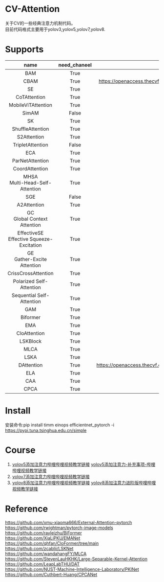 # CV-Attention

关于CV的一些经典注意力机制代码。  
目前代码格式主要用于yolov3,yolov5,yolov7,yolov8.

# Supports

|                    name                     | need_chaneel |                                                           paper                                                           |
|:-------------------------------------------:|:------------:|:-------------------------------------------------------------------------------------------------------------------------:|
|                     BAM                     |     True     |                                           https://arxiv.org/pdf/1807.06514.pdf                                            |
|                    CBAM                     |     True     |   https://openaccess.thecvf.com/content_ECCV_2018/papers/Sanghyun_Woo_Convolutional_Block_Attention_ECCV_2018_paper.pdf   |
|                     SE                      |     True     |                                             https://arxiv.org/abs/1709.01507                                              |
|                CoTAttention                 |     True     |                                             https://arxiv.org/abs/2107.12292                                              |
|             MobileViTAttention              |     True     |                                             https://arxiv.org/abs/2110.02178                                              |
|                    SimAM                    |    False     |                                   http://proceedings.mlr.press/v139/yang21o/yang21o.pdf                                   |
|                     SK                      |     True     |                                           https://arxiv.org/pdf/1903.06586.pdf                                            |
|              ShuffleAttention               |     True     |                                           https://arxiv.org/pdf/2102.00240.pdf                                            |
|                 S2Attention                 |     True     |                                             https://arxiv.org/abs/2108.01072                                              |
|              TripletAttention               |    False     |                                             https://arxiv.org/abs/2010.03045                                              |
|                     ECA                     |     True     |                                           https://arxiv.org/pdf/1910.03151.pdf                                            |
|               ParNetAttention               |     True     |                                             https://arxiv.org/abs/2110.07641                                              |
|               CoordAttention                |     True     |                                             https://arxiv.org/abs/2103.02907                                              |
|      MHSA<br>Multi-Head-Self-Attention      |     True     |                                     https://wuch15.github.io/paper/EMNLP2019-NRMS.pdf                                     |
|                     SGE                     |    False     |                                           https://arxiv.org/pdf/1905.09646.pdf                                            |
|                 A2Attention                 |     True     |                                           https://arxiv.org/pdf/1810.11579.pdf                                            |
|       GC<br>Global Context Attention        |     True     |                                             https://arxiv.org/abs/1904.11492                                              |
| EffectiveSE<br>Effective Squeeze-Excitation |     True     |                                             https://arxiv.org/abs/1911.06667                                              |
|        GE<br>Gather-Excite Attention        |     True     |                                             https://arxiv.org/abs/1810.12348                                              |
|             CrissCrossAttention             |     True     |                                             https://arxiv.org/abs/1811.11721                                              |
|          Polarized Self-Attention           |     True     |                                             https://arxiv.org/abs/2107.00782                                              |
|          Sequential Self-Attention          |     True     |                                             https://arxiv.org/abs/2107.00782                                              |
|                     GAM                     |     True     |                                          https://arxiv.org/pdf/2112.05561v1.pdf                                           |
|                  Biformer                   |     True     |                                             https://arxiv.org/abs/2303.08810                                              |
|                     EMA                     |     True     |                                            https://arxiv.org/abs/2305.13563v2                                             |
|                CloAttention                 |     True     |                                             https://arxiv.org/abs/2303.17803                                              |
|                  LSKBlock                   |     True     |                                           https://arxiv.org/pdf/2303.09030.pdf                                            |
|                    MLCA                     |     True     |                            https://www.sciencedirect.com/science/article/pii/S0952197623006267                            |
|                    LSKA                     |     True     |                                             https://arxiv.org/abs/2309.01439                                              |
|                 DAttention                  |     True     | https://openaccess.thecvf.com/content/CVPR2022/html/Xia_Vision_Transformer_With_Deformable_Attention_CVPR_2022_paper.html |
|                     ELA                     |     True     |                                             https://arxiv.org/abs/2403.01123                                              |
|                     CAA                     |     True     |                                             https://arxiv.org/pdf/2403.06258                                              |
|                    CPCA                     |     True     |                                             https://arxiv.org/abs/2306.05196                                              |

# Install

安装命令:pip install timm einops efficientnet_pytorch -i https://pypi.tuna.tsinghua.edu.cn/simple

# Course

1. [yolov5添加注意力哔哩哔哩视频教学链接](https://www.bilibili.com/video/BV1s84y1775U) [yolov5添加注意力-补充事项-哔哩哔哩视频教学链接](https://www.bilibili.com/video/BV1hG4y1M71X)
2. [yolov7添加注意力哔哩哔哩视频教学链接](https://www.bilibili.com/video/BV1pd4y1H7BK)
3. [yolov8添加注意力哔哩哔哩视频教学链接](https://www.bilibili.com/video/BV1ZQ4y1J7oC/) [yolov8添加注意力进阶版哔哩哔哩视频教学链接](https://www.bilibili.com/video/BV1ZQ4y1J7oC/)

# Reference

https://github.com/xmu-xiaoma666/External-Attention-pytorch  
https://github.com/rwightman/pytorch-image-models  
https://github.com/rayleizhu/BiFormer  
https://github.com/XiaLiPKU/EMANet  
https://github.com/qhfan/CloFormer/tree/main  
https://github.com/zcablii/LSKNet  
https://github.com/wandahangFY/MLCA  
https://github.com/StevenLauHKHK/Large-Separable-Kernel-Attention  
https://github.com/LeapLabTHU/DAT  
https://github.com/NUST-Machine-Intelligence-Laboratory/PKINet  
https://github.com/Cuthbert-Huang/CPCANet  